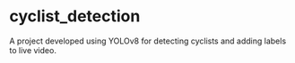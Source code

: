 # cyclist_detection
A project developed using YOLOv8 for detecting cyclists and adding labels to live video.
